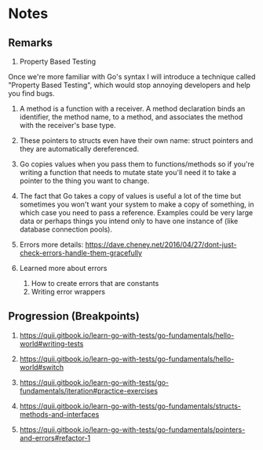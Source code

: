 # Notes

## Remarks

1. Property Based Testing

Once we're more familiar with Go's syntax I will introduce a technique called "Property Based Testing",
which would stop annoying developers and help you find bugs.

1. A method is a function with a receiver. A method declaration binds an identifier, the method name, to a method, and associates the method with the receiver's base type.

1. These pointers to structs even have their own name: struct pointers and they are automatically dereferenced.

1. Go copies values when you pass them to functions/methods so if you're writing a function that needs to mutate state you'll need it to take a pointer to the thing you want to change.

1. The fact that Go takes a copy of values is useful a lot of the time but sometimes you won't want your system to make a copy of something, in which case you need to pass a reference. Examples could be very large data or perhaps things you intend only to have one instance of (like database connection pools).

1. Errors more details: <https://dave.cheney.net/2016/04/27/dont-just-check-errors-handle-them-gracefully>

1. Learned more about errors
    1. How to create errors that are constants
    1. Writing error wrappers

## Progression (Breakpoints)

1. <https://quii.gitbook.io/learn-go-with-tests/go-fundamentals/hello-world#writing-tests>

1. <https://quii.gitbook.io/learn-go-with-tests/go-fundamentals/hello-world#switch>

1. <https://quii.gitbook.io/learn-go-with-tests/go-fundamentals/iteration#practice-exercises>

1. <https://quii.gitbook.io/learn-go-with-tests/go-fundamentals/structs-methods-and-interfaces>

1. <https://quii.gitbook.io/learn-go-with-tests/go-fundamentals/pointers-and-errors#refactor-1>
